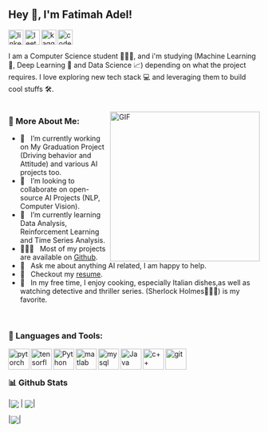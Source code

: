 ## Hey 👋, I'm Fatimah Adel!
<a href='https://www.linkedin.com/in/fatimah-adel/'><img align='left' alt="linkedin" src="https://www.vectorlogo.zone/logos/linkedin/linkedin-icon.svg" height='30px'/></a>
<a href='https://leetcode.com/fatimahshweel1/'><img align='left' alt="leetcode" src="https://www.vectorlogo.zone/logos/kaggle/kaggle-icon.svg" height='30px'/></a>
<a href='https://www.kaggle.com/fatimahadel'><img align='left' alt="kaggle" src="https://cdn.iconscout.com/icon/free/png-512/leetcode-3521542-2944960.png?f=avif&w=256" height='30px'/></a>
<a href='https://codeforces.com/profile/Fatimah_Adel'><img alt="codeforces" src="https://art.npanuhin.me/SVG/Codeforces/Codeforces.colored.svg" height='30px'/></a>



I am a Computer Science student 👩🏻‍🎓, and i'm studying  (Machine Learning 🤖, Deep Learning 🧠 and Data Science 📈)  depending on what the project requires. I love exploring new tech stack 💻 and leveraging them to build cool stuffs 🛠️. 
<br/>
<br/>

<img align="right" alt="GIF" src="https://raw.githubusercontent.com/rahul-jha98/rahul-jha98/main/techstack.gif" width="300px"/>
  
### 🧐 More About Me:

- 🔭 &nbsp; I’m currently working on My Graduation Project (Driving behavior and Attitude)
     and various AI projects too.
- 🤝 &nbsp; I’m looking to collaborate on open-source AI Projects (NLP, Computer Vision).
- 🌱 &nbsp; I’m currently learning Data Analysis, Reinforcement Learning and Time Series Analysis.
- 👩🏻‍💻 &nbsp; Most of my projects are available on [Github](https://github.com/organizations/AI-Code-Buddies).
- 💬 &nbsp; Ask me about anything AI related, I am happy to help.
- 📝 &nbsp; Checkout my [resume](https://drive.google.com/file/d/1QcfJxGoBXy0nUg_h4Z2OEDY-9FmDWqng/view?usp=sharing).
- 🍕 &nbsp; In my free time, I enjoy cooking, especially Italian dishes,as well as watching detective
and thriller series. (Sherlock Holmes🕵🏻‍♀️) is my favorite.

<br>

### 🔨 Languages and Tools:
<a href="https://pytorch.org/" target="_blank"> <img align="left" src="https://raw.githubusercontent.com/rahul-jha98/github_readme_icons/main/language_and_tools/square/pytorch/pytorch.svg" alt="pytorch" height="42px"/> </a> 
<a href="https://www.tensorflow.org" target="_blank"> <img align="left" src="https://raw.githubusercontent.com/rahul-jha98/github_readme_icons/main/language_and_tools/square/tensorflow/tensorflow.svg" alt="tensorflow" height="42px"/> </a> 
<a href="https://www.python.org" target="_blank"><img align="left" alt="Python" height ="42px" src="https://raw.githubusercontent.com/rahul-jha98/github_readme_icons/main/language_and_tools/square/python/python.svg"></a>
<a href="https://www.mathworks.com/" target="_blank"><img align="left" alt="matlab" height ="42px" src="https://upload.wikimedia.org/wikipedia/commons/thumb/2/21/Matlab_Logo.png/667px-Matlab_Logo.png?20170128174110"></a>
<a href="https://www.mysql.com/" target="_blank"><img align="left" alt="mysql" height ="42px" src="https://www.vectorlogo.zone/logos/mysql/mysql-icon.svg"></a>
<a href="https://www.java.com" target="_blank"><img align="left" alt="Java" height ="42px" src="https://raw.githubusercontent.com/rahul-jha98/github_readme_icons/main/language_and_tools/square/java/java.svg"></a>
<a href="https://cplusplus.com/" target="_blank"><img align="left" alt="c++" height ="42px" src="https://raw.githubusercontent.com/rahul-jha98/README_icons/4d06112f039d3d302017842f696129642a58f6a5/language_and_tools/square/c%2B%2B/c%2B%2B.svg"></a>
<a href="https://git-scm.com/" target="_blank"> <img src="https://raw.githubusercontent.com/rahul-jha98/github_readme_icons/main/language_and_tools/square/git-scm/git-scm.svg" align="left" alt="git" height='42px'/> </a>

<br>
<br>

### 📊 Github Stats

|<img align="center" src="https://github-readme-stats.vercel.app/api?username=FatimahAdel&theme=dracula&hide_border=false&include_all_commits=false&count_private=false"/> | <img align="center" src="https://github-readme-streak-stats.herokuapp.com/?user=FatimahAdel&theme=dracula&hide_border=false" />|

|<img align="center" src="https://github-readme-stats.vercel.app/api/top-langs/?username=FatimahAdel&theme=dracula&hide_border=false&include_all_commits=false&count_private=false&layout=compact" />|
